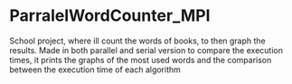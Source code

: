 # ParralelWordCounter_MPI
 School project, where ill count the words of books, to then graph the results. Made in both parallel and serial version to compare the execution times, it prints the graphs of the most used words and the comparison between the execution time of each algorithm
